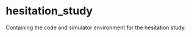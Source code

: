 hesitation_study
================

Containing the code and simulator environment for the hesitation study.
